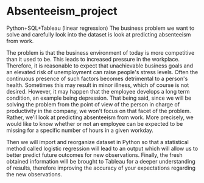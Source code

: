 # Absenteeism_project
Python+SQL+Tableau (linear regression)
The business problem we want to solve and carefully look into the dataset is look at predicting absenteeism from work.


The problem is that the business environment of today is more competitive than it used to be.
This leads to increased pressure in the workplace.
Therefore, it is reasonable to expect that unachievable business goals and an elevated risk of unemployment can raise people's stress levels.
Often the continuous presence of such factors becomes detrimental to a person's health.
Sometimes this may result in minor illness, which of course is not desired.
However, it may happen that the employee develops a long term condition, an example being depression.
That being said, since we will be solving the problem from the point of view of the person in charge of productivity in the company, we won't focus on that facet of the problem.
Rather, we'll look at predicting absenteeism from work.
More precisely, we would like to know whether or not an employee can be expected to be missing for a specific number of hours in a given workday.



Then we will import and reorganize dataset in Python so that a statistical method called logistic  regression will lead to an output which will allow us to better predict future outcomes for new observations.
Finally, the fresh obtained information will be brought to Tableau for  a deeper understanding of  results, therefore improving the accuracy of your expectations regarding the new observations.
